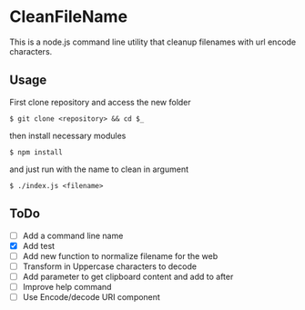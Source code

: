 # CleanFileName

This is a node.js command line utility that cleanup filenames with url encode characters.

## Usage
First clone repository and access the new folder

    $ git clone <repository> && cd $_

then install necessary modules

    $ npm install

and just run with the name to clean in argument

    $ ./index.js <filename>

## ToDo

- [ ] Add a command line name
- [X] Add test
- [ ] Add new function to normalize filename for the web
- [ ] Transform in Uppercase characters to decode
- [ ] Add parameter to get clipboard content and add to after
- [ ] Improve help command
- [ ] Use Encode/decode URI component
